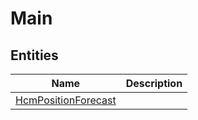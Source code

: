 
# Main


## Entities

|Name|Description|
|---|---|
|[HcmPositionForecast](HcmPositionForecast.cdm.json)||
